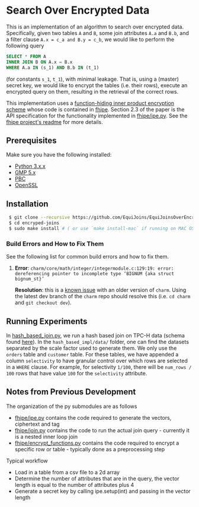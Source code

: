 # Search Over Encrypted Data

This is an implementation of an algorithm to search over encrypted data.
Specifically, given two tables `A` and `B`, some join attributes `A.a` and `B.b`,
and a filter clause `A.x = c_a and B.y = c_b`, we would like to perform the following query
```sql
SELECT * FROM A
INNER JOIN B ON A.x = B.x
WHERE A.a IN (s_1) AND B.b IN (t_1)
```
(for constants `s_1`, `t_1`), with minimal leakage. That is, using a (master) secret key, 
we would like to encrypt the tables (i.e. their rows),
execute an encrypted query on them, resulting in the retrieval of the correct rows.

This implementation uses a
[function-hiding inner product encryption scheme](https://eprint.iacr.org/2016/440.pdf)
whose code is contained in [fhipe](fhipe). Section 2.3 of the paper is the API specification
for the functionality implemented in [fhipe/ipe.py](fhipe/ipe.py).
See the [fhipe project's readme](https://github.com/kevinlewi/fhipe) for more details.

## Prerequisites ##

Make sure you have the following installed:
 * [Python 3.x.x](https://www.python.org/downloads/release/python-350/)
 * [GMP 5.x](http://gmplib.org/)
 * [PBC](http://crypto.stanford.edu/pbc/download.html) 
 * [OpenSSL](http://www.openssl.org/source/)

## Installation ##

```bash
 $ git clone --recursive https://github.com/EquiJoins/EquiJoinsOverEncryptedData.git
 $ cd encryped-joins
 $ sudo make install # ( or use `make install-mac` if running on MAC OS X)
```

### Build Errors and How to Fix Them ###
See the following list for common build errors and how to fix them.
1. **Error**: `charm/core/math/integer/integermodule.c:129:19: error: dereferencing pointer to incomplete type ‘BIGNUM {aka struct bignum_st}’`
 
   **Resolution**: this is a [known issue](https://github.com/JHUISI/charm/issues/135) with an older version of `charm`. 
   Using the latest dev branch of the `charm` repo should resolve this (i.e. `cd charm` and `git checkout dev`).

## Running Experiments ##
In [hash_based_join.py](hash_based_impl/hash_based_join.py), we run a hash based join
on TPC-H data (schema found [here](http://www.tpc.org/tpc_documents_current_versions/pdf/tpc-h_v2.17.1.pdf#page=13])). 
In the `hash_based_impl/data/` folder, one can find the datasets separated by the scale factor used to generate them.
We only use the `orders` table and `customer` table. For these tables, we have appended a column `selectivity`
to have granular control over which rows are selected in a `WHERE` clause. For example, for selectivity `1/100`,
there will be `num_rows / 100` rows that have value `100` for the `selectivity` attribute.

## Notes from Previous Development ##

The organization of the py submodules are as follows
 * [fhipe/ipe.py](fhipe/ipe.py) contains the code required to generate the vectors, ciphertext and tag
 * [fhipe/join.py](fhipe/join.py) contains the code to run the actual join query - currently it is a nested inner loop join
 * [fhipe/encrypt_functions.py](fhipe/encrypt_functions.py) contains the code required to encrypt a specific row or table - typically done as a preprocessing step

Typical workflow
 * Load in a table from a csv file to a 2d array
 * Determine the number of attributes that are in the query, the vector length is equal to the number of
 attributes plus 4
 * Generate a secret key by calling ipe.setup(int) and passing in the vector length
 
